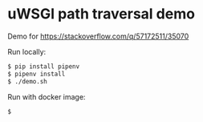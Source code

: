 # uWSGI path traversal demo

Demo for https://stackoverflow.com/q/57172511/35070

Run locally:

```sh
$ pip install pipenv
$ pipenv install
$ ./demo.sh
```

Run with docker image:

```
$ 
```